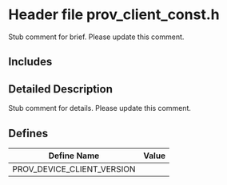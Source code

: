 # Header file prov_client_const.h 

Stub comment for brief. Please update this comment.

## Includes

## Detailed Description

Stub comment for details. Please update this comment.

## Defines

Define Name                    | Value                                
--------------------------------|---------------------------------------------
PROV_DEVICE_CLIENT_VERSION            | 

